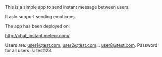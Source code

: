 This is a simple app to send instant message between users.

It aslo support sending emoticons.

The app has been deployed on:

   http://chat_instant.meteor.com/

Users are: user1@test.com, user2@test.com... user8@test.com.
Password for all users is: test123.


